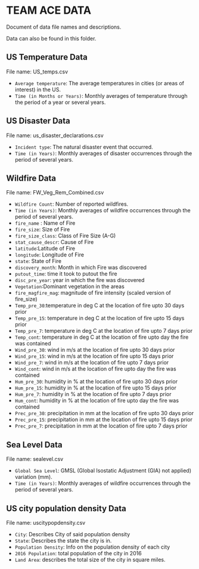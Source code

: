 # TEAM ACE DATA

Document of data file names and descriptions. 

Data can also be found in this folder.


## US Temperature Data
File name: US_temps.csv

- `Average temperature`: The average temperatures in cities (or areas of       interest) in the US.
- `Time (in Months or Years)`: Monthly averages of temperature through the period of a year or several years.


## US Disaster Data
File name: us_disaster_declarations.csv

- `Incident type`: The natural disaster event that occurred.
- `Time (in Years)`: Monthly averages of disaster occurrences through the period of several years.


## Wildfire Data
File name: FW_Veg_Rem_Combined.csv

- `Wildfire Count`: Number of reported wildfires.
- `Time (in Years)`: Monthly averages of wildfire occurrences through the period of several years.
- `fire_name` : Name of Fire
- `fire_size`: Size of Fire 
- `fire_size_class`: Class of Fire Size (A-G)
- `stat_cause_descr`: Cause of Fire
- `latitude`:Latitude of Fire
- `longitude`: Longitude of Fire
- `state`: State of Fire
- `discovery_month`: Month in which Fire was discovered
- `putout_time`: time it took to putout the fire
- `disc_pre_year`: year in which the fire was discovered
- `Vegetation`:Dominant vegetation in the areas 
- `fire_magfire_mag`: magnitude of fire intensity (scaled version of fire_size)
- `Temp_pre_30`:temperature in deg C at the location of fire upto 30 days prior
- `Temp_pre_15`: temperature in deg C at the location of fire upto 15 days prior
- `Temp_pre_7`: temperature in deg C at the location of fire upto 7 days prior
- `Temp_cont`: temperature in deg C at the location of fire upto day the fire was contained
- `Wind_pre_30`: wind in m/s at the location of fire upto 30 days prior
- `Wind_pre_15`: wind in m/s at the location of fire upto 15 days prior
- `Wind_pre_7`: wind in m/s at the location of fire upto 7 days prior
- `Wind_cont`: wind in m/s at the location of fire upto day the fire was contained
- `Hum_pre_30`: humidity in % at the location of fire upto 30 days prior
- `Hum_pre_15`: humidity in % at the location of fire upto 15 days prior
- `Hum_pre_7`: humidity in % at the location of fire upto 7 days prior
- `Hum_cont`: humidity in % at the location of fire upto day the fire was contained
- `Prec_pre_30`: precipitation in mm at the location of fire upto 30 days prior
- `Prec_pre_15`: precipitation in mm at the location of fire upto 15 days prior
- `Prec_pre_7`: precipitation in mm at the location of fire upto 7 days prior


## Sea Level Data
File name: sealevel.csv

- `Global Sea Level`: GMSL (Global Isostatic Adjustment (GIA) not applied) variation (mm).
- `Time (in Years)`: Monthly averages of wildfire occurrences through the period of several years.


## US city population density Data
File name: uscitypopdensity.csv

- `City`: Describes City of said population density
- `State`: Describes the state the city is in. 
- `Population Density`: Info on the population density of each city 
- `2016 Population`: total population of the city in 2016
- `Land Area`: describes the total size of the city in square miles. 
